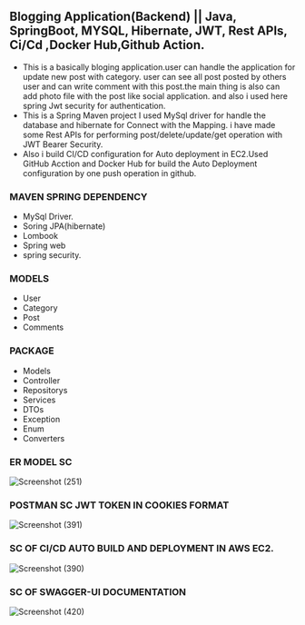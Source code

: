 ##  Blogging Application(Backend) || Java, SpringBoot, MYSQL, Hibernate, JWT, Rest APIs, Ci/Cd ,Docker Hub,Github Action. 
 * This is a basically bloging application.user can handle the application for update new post with category.
 user can see all post posted by others user and can write comment with this post.the main thing is also can add photo file with the post like social application.
 and also i used here spring Jwt security for authentication.
 * This is a Spring Maven project I used MySql driver for handle the database and hibernate for Connect with the Mapping.
 i have made some Rest APIs for performing post/delete/update/get operation with JWT Bearer Security.
 * Also i build CI/CD configuration for Auto deployment in EC2.Used GitHub Acction and Docker Hub for build the Auto Deployment
   configuration by one push operation in github.

### MAVEN SPRING DEPENDENCY
* MySql Driver.
* Soring JPA(hibernate)
* Lombook
* Spring web
* spring security.

### MODELS
* User
* Category
* Post
* Comments
### PACKAGE
* Models
* Controller
* Repositorys
* Services
* DTOs
* Exception
* Enum
* Converters

### ER MODEL SC
![Screenshot (251)](https://github.com/avis97/BlogApp/assets/106426358/57a4642a-d523-489b-ae7a-2ca1851ef5e0)

### POSTMAN SC JWT TOKEN IN COOKIES FORMAT
![Screenshot (391)](https://github.com/avis97/BlogApp/assets/106426358/f51207be-5ff1-4d5e-b98a-b0422158be68)

### SC OF CI/CD AUTO BUILD AND DEPLOYMENT IN AWS EC2.
![Screenshot (390)](https://github.com/avis97/BlogApp/assets/106426358/3cd3d5ad-7bbe-4359-b4ae-7e5f6abed6f0)

### SC OF SWAGGER-UI DOCUMENTATION
![Screenshot (420)](https://github.com/avis97/BlogApp-config_withCI-CD-/assets/106426358/0b72ddb8-a38a-47f6-8235-3e30d97444b8)
